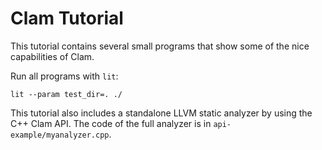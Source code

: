 # Clam Tutorial #

This tutorial contains several small programs that show some of the
nice capabilities of Clam.

Run all programs with `lit`:

``` 
lit --param test_dir=. ./
```

This tutorial also includes a standalone LLVM static analyzer by using
the C++ Clam API. The code of the full analyzer is in
`api-example/myanalyzer.cpp`.




